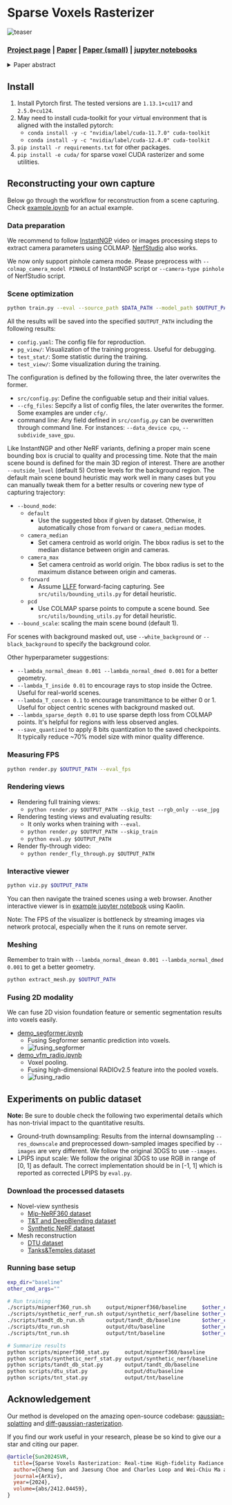 # Sparse Voxels Rasterizer

![teaser](./asset/teaser.jpg)

### [Project page](https://svraster.github.io) | [Paper](https://svraster.github.io/SVRaster.pdf) | [Paper (small)](https://svraster.github.io/SVRaster_small.pdf) | [jupyter notebooks](./notebooks/)

<details>
<summary>Paper abstract</summary>
We propose an efficient radiance field rendering algorithm that incorporates a rasterization process on adaptive sparse voxels without neural networks or 3D Gaussians. There are two key contributions coupled with the proposed system. The first is to adaptively and explicitly allocate sparse voxels to different levels of detail within scenes, faithfully reproducing scene details with 65536^3 grid resolution while achieving high rendering frame rates. Second, we customize a rasterizer for efficient adaptive sparse voxels rendering. We render voxels in the correct depth order by using ray direction-dependent Morton ordering, which avoids the well-known popping artifact found in Gaussian splatting. Our method improves the previous neural-free voxel model by over 4db PSNR and more than 10x FPS speedup, achieving state-of-the-art comparable novel-view synthesis results. Additionally, our voxel representation is seamlessly compatible with grid-based 3D processing techniques such as Volume Fusion, Voxel Pooling, and Marching Cubes, enabling a wide range of future extensions and applications.
</details>


## Install
1. Install Pytorch first. The tested versions are `1.13.1+cu117` and `2.5.0+cu124`.
2. May need to install cuda-toolkit for your virtual environment that is aligned with the installed pytorch:
    - `conda install -y -c "nvidia/label/cuda-11.7.0" cuda-toolkit`
    - `conda install -y -c "nvidia/label/cuda-12.4.0" cuda-toolkit`
3. `pip install -r requirements.txt` for other packages.
4. `pip install -e cuda/` for sparse voxel CUDA rasterizer and some utilities.


## Reconstructing your own capture
Below go through the workflow for reconstruction from a scene capturing. Check [example.ipynb](./notebooks/example.ipynb) for an actual example.

### Data preparation
We recommend to follow [InstantNGP](https://github.com/NVlabs/instant-ngp/blob/master/docs/nerf_dataset_tips.md#colmap) video or images processing steps to extract camera parameters using COLMAP. [NerfStudio](https://docs.nerf.studio/quickstart/custom_dataset.html) also works.

We now only support pinhole camera mode. Please preprocess with `--colmap_camera_model PINHOLE` of InstantNGP script or `--camera-type pinhole` of NerfStudio script.

### Scene optimization
```bash
python train.py --eval --source_path $DATA_PATH --model_path $OUTPUT_PATH
```
All the results will be saved into the specified `$OUTPUT_PATH` including the following results:
- `config.yaml`: The config file for reproduction.
- `pg_view/`: Visualization of the training progress. Useful for debugging.
- `test_stat/`: Some statistic during the training.
- `test_view/`: Some visualization during the training.

The configuration is defined by the following three, the later overwrites the former.
- `src/config.py`: Define the configuable setup and their initial values.
- `--cfg_files`: Sepcify a list of config files, the later overwrites the former. Some examples are under `cfg/`.
- command line: Any field defined in `src/config.py` can be overwritten through command line. For instances: `--data_device cpu`, `--subdivide_save_gpu`.

Like InstantNGP and other NeRF variants, defining a proper main scene bounding box is crucial to quality and processing time. Note that the main scene bound is defined for the main 3D region of interest. There are another `--outside_level` (default 5) Octree levels for the background region. The default main scene bound heuristic may work well in many cases but you can manually tweak them for a better results or covering new type of capturing trajectory:
- `--bound_mode`:
    - `default`
        - Use the suggested bbox if given by dataset. Otherwise, it automatically chose from `forward` or `camera_median` modes.
    - `camera_median`
        - Set camera centroid as world origin. The bbox radius is set to the median distance between origin and cameras.
    - `camera_max`
        - Set camera centroid as world origin. The bbox radius is set to the maximum distance between origin and cameras.
    - `forward`
        - Assume [LLFF](https://github.com/Fyusion/LLFF?tab=readme-ov-file#local-light-field-fusion) forward-facing capturing. See `src/utils/bounding_utils.py` for detail heuristic.
    - `pcd`
        - Use COLMAP sparse points to compute a scene bound. See `src/utils/bounding_utils.py` for detail heuristic.
- `--bound_scale`: scaling the main scene bound (default 1).

For scenes with background masked out, use `--white_background` or `--black_background` to specify the background color.

Other hyperparameter suggestions:
- `--lambda_normal_dmean 0.001 --lambda_normal_dmed 0.001` for a better geometry.
- `--lambda_T_inside 0.01` to encourage rays to stop inside the Octree. Useful for real-world scenes.
- `--lambda_T_concen 0.1` to encourage transmittance to be either 0 or 1. Useful for object centric scenes with background masked out.
- `--lambda_sparse_depth 0.01` to use sparse depth loss from COLMAP points. It's helpful for regions with less observed angles.
- `--save_quantized` to apply 8 bits quantization to the saved checkpoints. It typically reduce ~70% model size with minor quality difference.

### Measuring FPS
```bash
python render.py $OUTPUT_PATH --eval_fps
```

### Rendering views
- Rendering full training views:
    - `python render.py $OUTPUT_PATH --skip_test --rgb_only --use_jpg`
- Rendering testing views and evaluating results:
    - It only works when training with `--eval`.
    - `python render.py $OUTPUT_PATH --skip_train`
    - `python eval.py $OUTPUT_PATH`
- Render fly-through video:
    - `python render_fly_through.py $OUTPUT_PATH`

### Interactive viewer
```bash
python viz.py $OUTPUT_PATH
```
You can then navigate the trained scenes using a web browser. Another interactive viewer is in [example jupyter notebook](./notebooks/example.ipynb) using Kaolin.

Note: The FPS of the visualizer is bottleneck by streaming images via network protocal, especially when the it runs on remote server.

### Meshing
Remember to train with `--lambda_normal_dmean 0.001 --lambda_normal_dmed 0.001` to get a better geometry.
```bash
python extract_mesh.py $OUTPUT_PATH
```

### Fusing 2D modality
We can fuse 2D vision foundation feature or sementic segmentation results into voxels easily.
- [demo_segformer.ipynb](./notebooks/demo_segformer.ipynb)
    - Fusing Segformer semantic prediction into voxels.
    - ![fusing_segformer](asset/fusing_segformer.jpg)
- [demo_vfm_radio.ipynb](./notebooks/demo_vfm_radio.ipynb)
    - Voxel pooling.
    - Fusing high-dimensional RADIOv2.5 feature into the pooled voxels.
    - ![fusing_radio](asset/fusing_radio.jpg)


## Experiments on public dataset

**Note:** Be sure to double check the following two experimental details which has non-trivial impact to the quantitative results.
- Ground-truth downsampling: Results from the internal downsampling `--res_downscale` and preprocessed down-sampled images specified by `--images` are very different. We follow the original 3DGS to use `--images`.
- LPIPS input scale: We follow the original 3DGS to use RGB in range of [0, 1] as default. The correct implementation should be in [-1, 1] which is reported as corrected LPIPS by `eval.py`.

### Download the processed datasets
- Novel-view synthesis
    - [Mip-NeRF360 dataset](https://jonbarron.info/mipnerf360/)
    - [T&T and DeepBlending dataset](https://github.com/graphdeco-inria/gaussian-splatting#running)
    - [Synthetic NeRF dataset](https://www.matthewtancik.com/nerf/)
- Mesh reconstruction
    - [DTU dataset](https://github.com/Totoro97/NeuS)
    - [Tanks&Temples dataset](https://github.com/hbb1/2d-gaussian-splatting)

### Running base setup
```bash
exp_dir="baseline"
other_cmd_args=""

# Run training
./scripts/mipnerf360_run.sh     output/mipnerf360/baseline     $other_cmd_args
./scripts/synthetic_nerf_run.sh output/synthetic_nerf/baseline $other_cmd_args
./scripts/tandt_db_run.sh       output/tandt_db/baseline       $other_cmd_args
./scripts/dtu_run.sh            output/dtu/baseline            $other_cmd_args
./scripts/tnt_run.sh            output/tnt/baseline            $other_cmd_args

# Summarize results
python scripts/mipnerf360_stat.py     output/mipnerf360/baseline
python scripts/synthetic_nerf_stat.py output/synthetic_nerf/baseline
python scripts/tandt_db_stat.py       output/tandt_db/baseline
python scripts/dtu_stat.py            output/dtu/baseline
python scripts/tnt_stat.py            output/tnt/baseline
```


## Acknowledgement
Our method is developed on the amazing open-source codebase: [gaussian-splatting](https://github.com/graphdeco-inria/gaussian-splatting) and [diff-gaussian-rasterization](https://github.com/graphdeco-inria/diff-gaussian-rasterization).

If you find our work useful in your research, please be so kind to give our a star and citing our paper.
```bibTeX
@article{Sun2024SVR,
  title={Sparse Voxels Rasterization: Real-time High-fidelity Radiance Field Rendering},
  author={Cheng Sun and Jaesung Choe and Charles Loop and Wei-Chiu Ma and Yu-Chiang Frank Wang},
  journal={ArXiv},
  year={2024},
  volume={abs/2412.04459},
}
```
